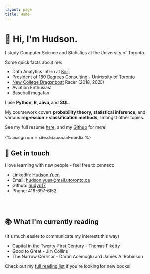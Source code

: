 ```yaml
---
layout: page
title: Home
---
```

<h1>
👋 Hi, I'm Hudson. 
</h1>

I study Computer Science and Statistics at the University of Toronto. 

Some quick facts about me:

* Data Analytics Intern at <a href="https://www.kijiji.ca/" target="_blank">Kijiji</a> 
* President of <a href="https://180dc.org/branch/uoft/" target="_blank">180 Degrees Consulting - University of Toronto</a> 
* <a href="https://newdragons.ca/" target="_blank">New College Dragonboat</a>  Racer (2018, 2020)
* Aviation Enthusiast
* Baseball megafan 

I use <strong> Python, R, Java, </strong> and <strong> SQL</strong>. 

My coursework covers <strong> probability theory, statistical inference, </strong> and various <strong> regression + classification methods, </strong> amongst other topics.

See my full resume <a href="https://1drv.ms/b/s!ArTbEqKYEwN0s68yA6Kw_gb2HQ0hHA?e=p2Y6IT" target="_blank">here</a>, and my <a href="http://github.com/hudyu17" target="_blank">Github</a> for more!
<br>
<br>
{% assign sm = site.data.social-media %}

## 📱 Get in touch
I love learning with new people - feel free to connect: 
* <i class="fa fa-linkedin-square"></i> LinkedIn: <a href="https://www.linkedin.com/in/hudsonyuen/" target="_blank">Hudson Yuen</a>
* <i class="fa fa-envelope-square"></i> Email: [hudson.yuen@mail.utoronto.ca](mailto:hudson.yuen@mail.utoronto.ca)
* <i class="fa fa-github-square"></i> Github: <a href="http://github.com/hudyu17" target="_blank">hudyu17</a>
* <i class="fa fa-phone-square"></i> Phone: 416-697-6152
<br>
<br>

## 📚 What I'm currently reading
(It's much easier to communicate my interests this way)
* Capital in the Twenty-First Century - Thomas Piketty
* Good to Great - Jim Collins
* The Narrow Corridor - Daron Acemoglu and James A. Robinson

Check out my <a href="{{ site.url }}/book_list">full reading list</a> if you're looking for new books!
